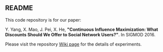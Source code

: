 ## README

This code repository is for our paper:

Y. Yang, X. Mao, J. Pei, X. He, **"Continuous Influence Maximization: What Discounts Should We Offer to Social Network Users?"**. In SIGMOD 2016.


Please visit the repository [Wiki page](https://github.com/IDEAL-Lab/CIM/wiki "CIM Wiki") for the details of experiments.



